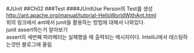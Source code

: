 #JUnit
##Ch02
###Test
####JUnitUse
Person의 Test를 생성  
http://ant.apache.org/manual/tutorial-HelloWorldWithAnt.html  
위의 링크에서 ant에서 junit을 활용하는 방법에 대해서 나와있다.  
junit assert하는거 알아보기  
assert의 세번째 파라메터는 실패했을 때 출력되는 메시지이다.
IntelliJ에서 테스팅하는것만 블로그에 올림  
